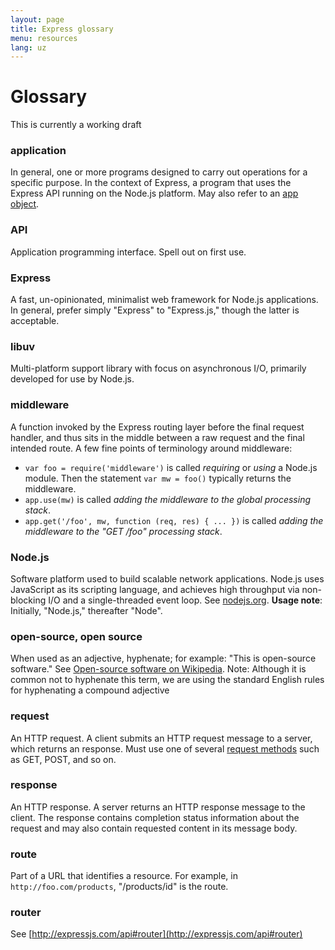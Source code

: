 ```yaml
---
layout: page
title: Express glossary
menu: resources
lang: uz
---
```


# Glossary

<div class="doc-box doc-warn">This is currently a working draft</div>

### application

In general, one or more programs designed to carry out operations for a specific purpose. In the context of Express, a program that uses the Express API running on the Node.js platform. May also refer to an [app object](/api.html#express).

### API

Application programming interface. Spell out on first use.

### Express

A fast, un-opinionated, minimalist web framework for Node.js applications. In general, prefer simply "Express" to "Express.js," though the latter is acceptable.

### libuv

Multi-platform support library with focus on asynchronous I/O, primarily developed for use by Node.js.

### middleware

A function invoked by the Express routing layer before the final request handler, and thus sits in the middle between a raw request and the final intended route. A few fine points of terminology around middleware:

- `var foo = require('middleware')` is called _requiring_ or _using_ a Node.js module. Then the statement `var mw = foo()` typically returns the middleware.
- `app.use(mw)` is called _adding the middleware to the global processing stack_.
- `app.get('/foo', mw, function (req, res) { ... })` is called _adding the middleware to the "GET /foo" processing stack_.

### Node.js

Software platform used to build scalable network applications. Node.js uses JavaScript as its scripting language, and achieves high throughput via non-blocking I/O and a single-threaded event loop. See [nodejs.org](http://nodejs.org/). **Usage note**: Initially, "Node.js," thereafter "Node".

### open-source, open source

When used as an adjective, hyphenate; for example: "This is open-source software." See [Open-source software on Wikipedia](http://en.wikipedia.org/wiki/Open-source_software). Note: Although it is common not to hyphenate this term, we are using the standard English rules for hyphenating a compound adjective

### request

An HTTP request. A client submits an HTTP request message to a server, which returns an response. Must use one of several [request methods](https://en.wikipedia.org/wiki/Hypertext_Transfer_Protocol#Request_methods) such as GET, POST, and so on.

### response

An HTTP response. A server returns an HTTP response message to the client. The response contains completion status information about the request and may also contain requested content in its message body.

### route

Part of a URL that identifies a resource. For example, in `http://foo.com/products`, "/products/id" is the route.

### router

See [http://expressjs.com/api#router](http://expressjs.com/api#router)
